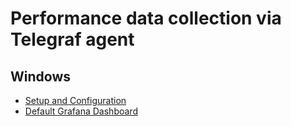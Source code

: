 # Performance data collection via Telegraf agent

## Windows

- [Setup and Configuration](./agents/windows/README.md)
- [Default Grafana Dashboard](./dashboards/README.md)

